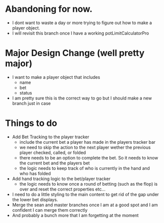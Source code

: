 # Abandoning for now. 
* I dont want to waste a day or more trying to figure out how to make a player object.
* I will revisit this branch once I have a working potLimitCalculatorPro 


# Major Design Change (well pretty major)
* I want to make a player object that includes
    * name
    * bet
    * status
* I am pretty sure this is the correct way to go but I should make a new branch just in case
    


# Things to do
* Add Bet Tracking to the player tracker
    * include the current bet a player has made in the players tracker bar
    * we need to skip the action to the next player wether the previous player checked, called, or folded
    * there needs to be an option to complete the bet. So it needs to know the current bet and the players bet
    * the logic needs to keep track of who is currently in the hand and who has folded
* Add hand tracking logic to the bet/player tracker
    * the logic needs to know once a round of betting (such as the flop) is over and reset the correct properties etc...
* I need to do a little styling to the main content to get rid of the gap under the lower bet displays.
* Merge the sean and master branches once I am at a good spot and I am confident I can merge them correctly
* And probably a bunch more that I am forgetting at the moment